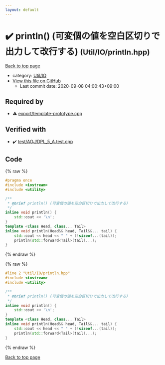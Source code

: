 ```yaml
---
layout: default
---
```


<!-- mathjax config similar to math.stackexchange -->
<script type="text/javascript" async
  src="https://cdnjs.cloudflare.com/ajax/libs/mathjax/2.7.5/MathJax.js?config=TeX-MML-AM_CHTML">
</script>
<script type="text/x-mathjax-config">
  MathJax.Hub.Config({
    TeX: { equationNumbers: { autoNumber: "AMS" }},
    tex2jax: {
      inlineMath: [ ['$','$'] ],
      processEscapes: true
    },
    "HTML-CSS": { matchFontHeight: false },
    displayAlign: "left",
    displayIndent: "2em"
  });
</script>

<script type="text/javascript" src="https://cdnjs.cloudflare.com/ajax/libs/jquery/3.4.1/jquery.min.js"></script>
<script src="https://cdn.jsdelivr.net/npm/jquery-balloon-js@1.1.2/jquery.balloon.min.js" integrity="sha256-ZEYs9VrgAeNuPvs15E39OsyOJaIkXEEt10fzxJ20+2I=" crossorigin="anonymous"></script>
<script type="text/javascript" src="../../../assets/js/copy-button.js"></script>
<link rel="stylesheet" href="../../../assets/css/copy-button.css" />


# :heavy_check_mark: println() (可変個の値を空白区切りで出力して改行する) <small>(Util/IO/println.hpp)</small>

<a href="../../../index.html">Back to top page</a>

* category: <a href="../../../index.html#9a8d3eea1c7cba0485906562328c7d47">Util/IO</a>
* <a href="{{ site.github.repository_url }}/blob/master/Util/IO/println.hpp">View this file on GitHub</a>
    - Last commit date: 2020-09-08 04:00:43+09:00




## Required by

* :warning: <a href="../../export/template-prototype.cpp.html">export/template-prototype.cpp</a>


## Verified with

* :heavy_check_mark: <a href="../../../verify/test/AOJ/DPL_5_A.test.cpp.html">test/AOJ/DPL_5_A.test.cpp</a>


## Code

<a id="unbundled"></a>
{% raw %}
```cpp
#pragma once
#include <iostream>
#include <utility>

/**
 * @brief println() (可変個の値を空白区切りで出力して改行する)
 */
inline void println() {
    std::cout << '\n';
}
template <class Head, class... Tail>
inline void println(Head&& head, Tail&&... tail) {
    std::cout << head << " " + (!sizeof...(tail));
    println(std::forward<Tail>(tail)...);
}

```
{% endraw %}

<a id="bundled"></a>
{% raw %}
```cpp
#line 2 "Util/IO/println.hpp"
#include <iostream>
#include <utility>

/**
 * @brief println() (可変個の値を空白区切りで出力して改行する)
 */
inline void println() {
    std::cout << '\n';
}
template <class Head, class... Tail>
inline void println(Head&& head, Tail&&... tail) {
    std::cout << head << " " + (!sizeof...(tail));
    println(std::forward<Tail>(tail)...);
}

```
{% endraw %}

<a href="../../../index.html">Back to top page</a>

